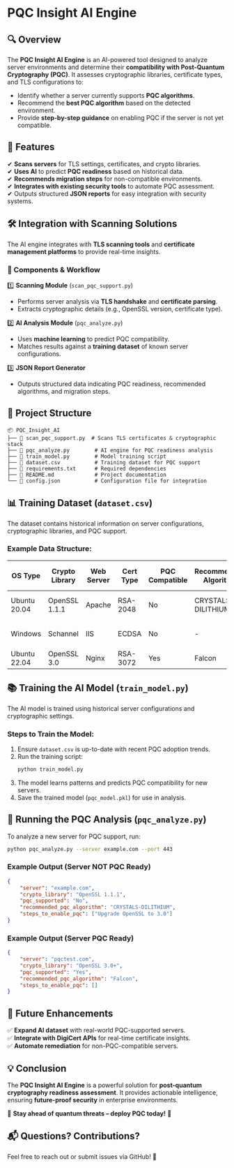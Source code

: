 # PQC Insight AI Engine

## 🔍 Overview
The **PQC Insight AI Engine** is an AI-powered tool designed to analyze server environments and determine their **compatibility with Post-Quantum Cryptography (PQC)**. It assesses cryptographic libraries, certificate types, and TLS configurations to:

- Identify whether a server currently supports **PQC algorithms**.
- Recommend the **best PQC algorithm** based on the detected environment.
- Provide **step-by-step guidance** on enabling PQC if the server is not yet compatible.

## 🚀 Features
✔ **Scans servers** for TLS settings, certificates, and crypto libraries.  
✔ **Uses AI** to predict **PQC readiness** based on historical data.  
✔ **Recommends migration steps** for non-compatible environments.  
✔ **Integrates with existing security tools** to automate PQC assessment.  
✔ Outputs structured **JSON reports** for easy integration with security systems.  

## 🛠 Integration with Scanning Solutions
The AI engine integrates with **TLS scanning tools** and **certificate management platforms** to provide real-time insights.

### 📡 Components & Workflow
1️⃣ **Scanning Module** (`scan_pqc_support.py`)  
   - Performs server analysis via **TLS handshake** and **certificate parsing**.  
   - Extracts cryptographic details (e.g., OpenSSL version, certificate type).  

2️⃣ **AI Analysis Module** (`pqc_analyze.py`)  
   - Uses **machine learning** to predict PQC compatibility.  
   - Matches results against a **training dataset** of known server configurations.  

3️⃣ **JSON Report Generator**  
   - Outputs structured data indicating PQC readiness, recommended algorithms, and migration steps.  

## 📂 Project Structure
```
📦 PQC_Insight_AI
├── 📜 scan_pqc_support.py  # Scans TLS certificates & cryptographic stack
├── 📜 pqc_analyze.py        # AI engine for PQC readiness analysis
├── 📜 train_model.py        # Model training script
├── 📜 dataset.csv           # Training dataset for PQC support
├── 📜 requirements.txt      # Required dependencies
├── 📜 README.md             # Project documentation
└── 📜 config.json           # Configuration file for integration
```

## 📊 Training Dataset (`dataset.csv`)
The dataset contains historical information on server configurations, cryptographic libraries, and PQC support.

### Example Data Structure:
| OS Type       | Crypto Library | Web Server | Cert Type  | PQC Compatible | Recommended Algorithm | Steps to Enable PQC |
|--------------|---------------|------------|------------|----------------|------------------------|----------------------|
| Ubuntu 20.04 | OpenSSL 1.1.1 | Apache     | RSA-2048   | No             | CRYSTALS-DILITHIUM     | Upgrade OpenSSL 3.0 |
| Windows      | Schannel      | IIS        | ECDSA      | No             | -                      | Use OpenSSL Wrapper |
| Ubuntu 22.04 | OpenSSL 3.0   | Nginx      | RSA-3072   | Yes            | Falcon                 | -                    |

## 📚 Training the AI Model (`train_model.py`)
The AI model is trained using historical server configurations and cryptographic settings.

### Steps to Train the Model:
1. Ensure `dataset.csv` is up-to-date with recent PQC adoption trends.
2. Run the training script:
   ```sh
   python train_model.py
   ```
3. The model learns patterns and predicts PQC compatibility for new servers.
4. Save the trained model (`pqc_model.pkl`) for use in analysis.

## 📌 Running the PQC Analysis (`pqc_analyze.py`)
To analyze a new server for PQC support, run:
```sh
python pqc_analyze.py --server example.com --port 443
```
### Example Output (Server NOT PQC Ready)
```json
{
    "server": "example.com",
    "crypto_library": "OpenSSL 1.1.1",
    "pqc_supported": "No",
    "recommended_pqc_algorithm": "CRYSTALS-DILITHIUM",
    "steps_to_enable_pqc": ["Upgrade OpenSSL to 3.0"]
}
```
### Example Output (Server PQC Ready)
```json
{
    "server": "pqctest.com",
    "crypto_library": "OpenSSL 3.0+",
    "pqc_supported": "Yes",
    "recommended_pqc_algorithm": "Falcon",
    "steps_to_enable_pqc": []
}
```

## 🔗 Future Enhancements
✅ **Expand AI dataset** with real-world PQC-supported servers.  
✅ **Integrate with DigiCert APIs** for real-time certificate insights.  
✅ **Automate remediation** for non-PQC-compatible servers.  

## 💡 Conclusion
The **PQC Insight AI Engine** is a powerful solution for **post-quantum cryptography readiness assessment**. It provides actionable intelligence, ensuring **future-proof security** in enterprise environments.

🔐 **Stay ahead of quantum threats – deploy PQC today!** 🚀

## 📬 Questions? Contributions?
Feel free to reach out or submit issues via GitHub! 🚀


